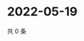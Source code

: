 # 2022-05-19

共 0 条

<!-- BEGIN WEIBO -->
<!-- 最后更新时间 Thu May 19 2022 01:14:40 GMT+0800 (China Standard Time) -->

<!-- END WEIBO -->
